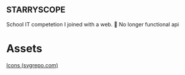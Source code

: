 ## STARRYSCOPE

School IT competetion I joined with a web.
🔧 No longer functional api

# Assets
[Icons (svgrepo.com)](https://svgrepo.com)
